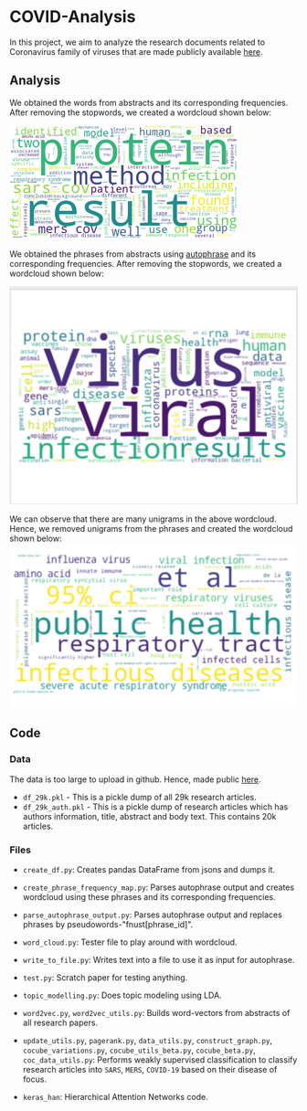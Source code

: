 
# COVID-Analysis

In this project, we aim to analyze the research documents related to Coronavirus family of viruses 
 that are made publicly available [here](https://pages.semanticscholar.org/coronavirus-research).   

## Analysis

We obtained the words from abstracts and its corresponding frequencies. 
After removing the stopwords, we created a wordcloud shown below:

![matrix addition](figures/words.png)
  
We obtained the phrases from abstracts using [autophrase](https://github.com/shangjingbo1226/AutoPhrase) and its corresponding frequencies. 
After removing the stopwords, we created a wordcloud shown below:

![matrix addition](figures/phrases_all.png)

We can observe that there are many unigrams in the above wordcloud. Hence, we removed unigrams
from the phrases and created the wordcloud shown below:
![matrix addition](figures/phrase_bigram.png)

## Code

### Data
The data is too large to upload in github. Hence, made public [here](https://drive.google.com/open?id=1bnoWMVw1DlC2Y6o14U7c8WEj8-MBU2ov). 
- `df_29k.pkl` - This is a pickle dump of all 29k research articles.
- `df_29k_auth.pkl` - This is a pickle dump of research articles which has authors information,
title, abstract and body text. This contains 20k articles.

### Files

- `create_df.py`:
Creates pandas DataFrame from jsons and dumps it.

- `create_phrase_frequency_map.py`:
Parses autophrase output and creates wordcloud using these phrases and its corresponding frequencies.

- `parse_autophrase_output.py`:
Parses autophrase output and replaces phrases by pseudowords-"fnust[phrase_id]". 

- `word_cloud.py`:
Tester file to play around with wordcloud.

- `write_to_file.py`:
Writes text into a file to use it as input for autophrase.

- `test.py`:
Scratch paper for testing anything.

- `topic_modelling.py`:
Does topic modeling using LDA.

- `word2vec.py`, `word2vec_utils.py`:
Builds word-vectors from abstracts of all research papers.

- `update_utils.py`, `pagerank.py`, `data_utils.py`, `construct_graph.py`,
`cocube_variations.py`, `cocube_utils_beta.py`, `cocube_beta.py`, 
`coc_data_utils.py`: 
Performs weakly supervised classification to classify research articles into
`SARS`, `MERS`, `COVID-19` based on their disease of focus.
 
- `keras_han`: Hierarchical Attention Networks code.




